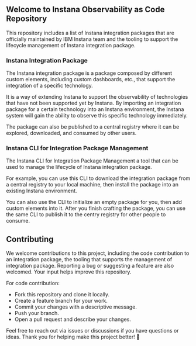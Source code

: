 ## Welcome to Instana Observability as Code Repository

This repository includes a list of Instana integration packages that are officially maintained by IBM Instana team and the tooling to support the lifecycle management of Instana integration package.

### Instana Integration Package

The Instana integration package is a package composed by different custom elements, including custom dashboards, etc., that support the integration of a specific technology.

It is a way of extending Instana to support the observability of technologies that have not been supported yet by Instana. By importing an integration package for a certain technology into an Instana environment, the Instana system will gain the ability to observe this specific technology immediately.

The package can also be published to a central registry where it can be explored, downloaded, and consumed by other users.

### Instana CLI for Integration Package Management

The Instana CLI for Integration Package Management a tool that can be used to manage the lifecycle of Instana integration package.

For example, you can use this CLI to download the integration package from a central registry to your local machine, then install the package into an existing Instana environment.

You can also use the CLI to initialize an empty package for you, then add custom elements into it. After you finish crafting the package, you can use the same CLI to publish it to the centry registry for other people to consume.

## Contributing

We welcome contributions to this project, including the code contribution to an integration package, the tooling that supports the management of integration package. Reporting a bug or suggesting a feature are also welcomed. Your input helps improve this repository.

For code contribution:

* Fork this repository and clone it locally.
* Create a feature branch for your work.
* Commit your changes with a descriptive message.
* Push your branch.
* Open a pull request and describe your changes.

Feel free to reach out via issues or discussions if you have questions or ideas. Thank you for helping make this project better! 🎉
